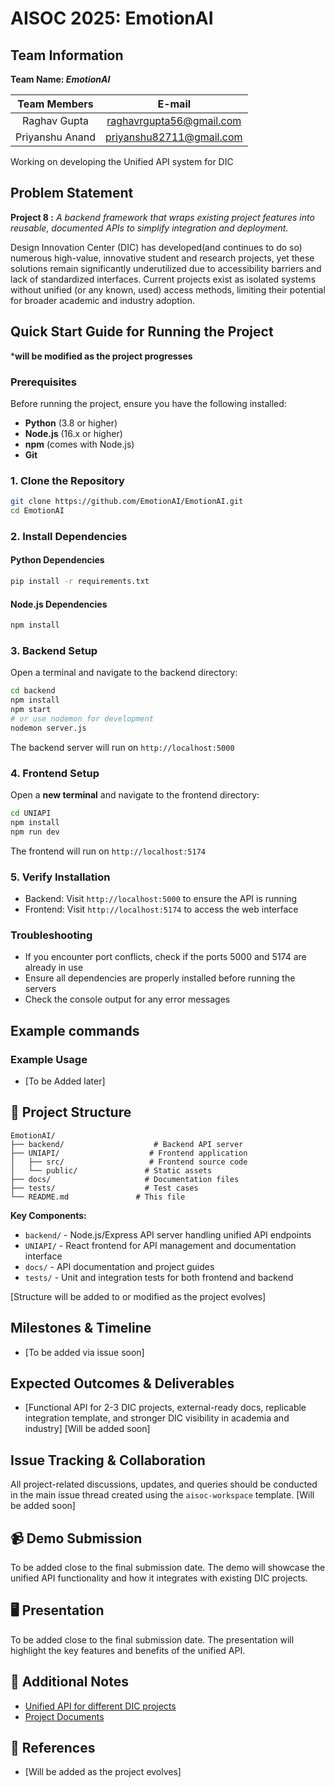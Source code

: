 # AISOC 2025: EmotionAI

## Team Information

**Team Name: _EmotionAI_**

 |**Team Members** |**E-mail** |
 |:---:|:--:|
 |Raghav Gupta|[raghavrgupta56@gmail.com](raghavrgupta56@gmail.com)|
 |Priyanshu Anand|[priyanshu82711@gmail.com](priyanshu82711@gmail.com)|

Working on developing the Unified API system for DIC


## Problem Statement
**Project 8 :**  _A backend framework that wraps existing project features into reusable, documented APIs to simplify integration and deployment._  

Design Innovation Center (DIC) has developed(and continues to do so) numerous high-value, innovative student and research projects, yet these solutions remain significantly underutilized due to accessibility barriers and lack of standardized interfaces. Current projects exist as isolated systems without unified (or any known, used) access methods, limiting their potential for broader academic and industry adoption.


## Quick Start Guide for Running the Project

***will be modified as the project progresses**

### Prerequisites
Before running the project, ensure you have the following installed:
- **Python** (3.8 or higher)
- **Node.js** (16.x or higher)
- **npm** (comes with Node.js)
- **Git**

### 1. Clone the Repository
```bash
git clone https://github.com/EmotionAI/EmotionAI.git
cd EmotionAI
```

### 2. Install Dependencies

#### Python Dependencies
```bash
pip install -r requirements.txt
```

#### Node.js Dependencies
```bash
npm install
```

### 3. Backend Setup
Open a terminal and navigate to the backend directory:
```bash
cd backend
npm install
npm start
# or use nodemon for development
nodemon server.js
```
The backend server will run on `http://localhost:5000`

### 4. Frontend Setup
Open a **new terminal** and navigate to the frontend directory:
```bash
cd UNIAPI
npm install
npm run dev
```
The frontend will run on `http://localhost:5174`

### 5. Verify Installation
- Backend: Visit `http://localhost:5000` to ensure the API is running
- Frontend: Visit `http://localhost:5174` to access the web interface

### Troubleshooting
- If you encounter port conflicts, check if the ports 5000 and 5174 are already in use
- Ensure all dependencies are properly installed before running the servers
- Check the console output for any error messages

## Example commands

### Example Usage

- [To be Added later] <!-- TODO -->

## 📂 Project Structure

```
EmotionAI/
├── backend/                    # Backend API server
├── UNIAPI/                    # Frontend application
│   ├── src/                   # Frontend source code
│   └── public/               # Static assets
├── docs/                     # Documentation files
├── tests/                    # Test cases
└── README.md               # This file
```

**Key Components:**
- `backend/` - Node.js/Express API server handling unified API endpoints
- `UNIAPI/` - React frontend for API management and documentation interface
- `docs/` - API documentation and project guides
- `tests/` - Unit and integration tests for both frontend and backend

[Structure will be added to or modified as the project evolves] <!-- TODO -->


## Milestones & Timeline

- [To be added via issue soon] <!-- TODO -->

## Expected Outcomes & Deliverables

- [Functional API for 2-3 DIC projects, external-ready docs, replicable integration template, and stronger DIC visibility in academia and industry]
[Will be added soon] <!-- TODO -->

## Issue Tracking & Collaboration

All project-related discussions, updates, and queries should be conducted in the main issue thread created using the `aisoc-workspace` template.
[Will be added soon] <!-- TODO -->

## 📹 Demo Submission

To be added close to the final submission date. The demo will showcase the unified API functionality and how it integrates with existing DIC projects.

## 🖥️ Presentation

To be added close to the final submission date. The presentation will highlight the key features and benefits of the unified API.

## 📄 Additional Notes

- [Unified API for different DIC projects](https://github.com/priyans11/AISOC.git)
- [Project Documents](https://docs.google.com/document/d/1lo1IsKXt4I15qSgKa7k05m57D8QJVngeGcddWml4TCE/edit?usp=drivesdk)


## 📌 References
- [Will be added as the project evolves] <!-- TODO -->
